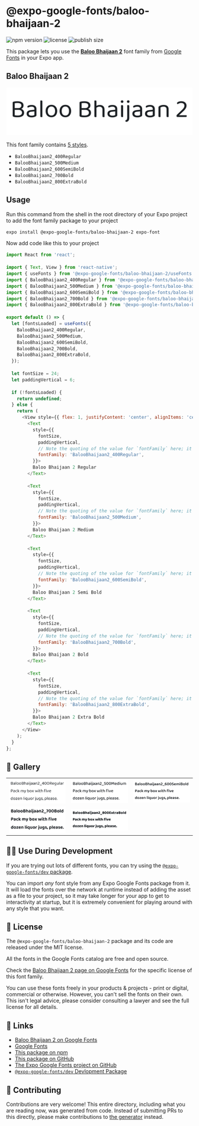 # @expo-google-fonts/baloo-bhaijaan-2

![npm version](https://flat.badgen.net/npm/v/@expo-google-fonts/baloo-bhaijaan-2)
![license](https://flat.badgen.net/github/license/expo/google-fonts)
![publish size](https://flat.badgen.net/packagephobia/install/@expo-google-fonts/baloo-bhaijaan-2)

This package lets you use the [**Baloo Bhaijaan 2**](https://fonts.google.com/specimen/Baloo+Bhaijaan+2) font family from [Google Fonts](https://fonts.google.com/) in your Expo app.

## Baloo Bhaijaan 2

![Baloo Bhaijaan 2](./font-family.png)

This font family contains [5 styles](#-gallery).

- `BalooBhaijaan2_400Regular`
- `BalooBhaijaan2_500Medium`
- `BalooBhaijaan2_600SemiBold`
- `BalooBhaijaan2_700Bold`
- `BalooBhaijaan2_800ExtraBold`

## Usage

Run this command from the shell in the root directory of your Expo project to add the font family package to your project
```sh
expo install @expo-google-fonts/baloo-bhaijaan-2 expo-font
```

Now add code like this to your project
```js
import React from 'react';

import { Text, View } from 'react-native';
import { useFonts } from '@expo-google-fonts/baloo-bhaijaan-2/useFonts';
import { BalooBhaijaan2_400Regular } from '@expo-google-fonts/baloo-bhaijaan-2/400Regular';
import { BalooBhaijaan2_500Medium } from '@expo-google-fonts/baloo-bhaijaan-2/500Medium';
import { BalooBhaijaan2_600SemiBold } from '@expo-google-fonts/baloo-bhaijaan-2/600SemiBold';
import { BalooBhaijaan2_700Bold } from '@expo-google-fonts/baloo-bhaijaan-2/700Bold';
import { BalooBhaijaan2_800ExtraBold } from '@expo-google-fonts/baloo-bhaijaan-2/800ExtraBold';

export default () => {
  let [fontsLoaded] = useFonts({
    BalooBhaijaan2_400Regular,
    BalooBhaijaan2_500Medium,
    BalooBhaijaan2_600SemiBold,
    BalooBhaijaan2_700Bold,
    BalooBhaijaan2_800ExtraBold,
  });

  let fontSize = 24;
  let paddingVertical = 6;

  if (!fontsLoaded) {
    return undefined;
  } else {
    return (
      <View style={{ flex: 1, justifyContent: 'center', alignItems: 'center' }}>
        <Text
          style={{
            fontSize,
            paddingVertical,
            // Note the quoting of the value for `fontFamily` here; it expects a string!
            fontFamily: 'BalooBhaijaan2_400Regular',
          }}>
          Baloo Bhaijaan 2 Regular
        </Text>

        <Text
          style={{
            fontSize,
            paddingVertical,
            // Note the quoting of the value for `fontFamily` here; it expects a string!
            fontFamily: 'BalooBhaijaan2_500Medium',
          }}>
          Baloo Bhaijaan 2 Medium
        </Text>

        <Text
          style={{
            fontSize,
            paddingVertical,
            // Note the quoting of the value for `fontFamily` here; it expects a string!
            fontFamily: 'BalooBhaijaan2_600SemiBold',
          }}>
          Baloo Bhaijaan 2 Semi Bold
        </Text>

        <Text
          style={{
            fontSize,
            paddingVertical,
            // Note the quoting of the value for `fontFamily` here; it expects a string!
            fontFamily: 'BalooBhaijaan2_700Bold',
          }}>
          Baloo Bhaijaan 2 Bold
        </Text>

        <Text
          style={{
            fontSize,
            paddingVertical,
            // Note the quoting of the value for `fontFamily` here; it expects a string!
            fontFamily: 'BalooBhaijaan2_800ExtraBold',
          }}>
          Baloo Bhaijaan 2 Extra Bold
        </Text>
      </View>
    );
  }
};

```

## 🔡 Gallery


||||
|-|-|-|
|![BalooBhaijaan2_400Regular](./BalooBhaijaan2_400Regular.ttf.png)|![BalooBhaijaan2_500Medium](./BalooBhaijaan2_500Medium.ttf.png)|![BalooBhaijaan2_600SemiBold](./BalooBhaijaan2_600SemiBold.ttf.png)||
|![BalooBhaijaan2_700Bold](./BalooBhaijaan2_700Bold.ttf.png)|![BalooBhaijaan2_800ExtraBold](./BalooBhaijaan2_800ExtraBold.ttf.png)|||


## 👩‍💻 Use During Development

If you are trying out lots of different fonts, you can try using the [`@expo-google-fonts/dev` package](https://github.com/expo/google-fonts/tree/master/font-packages/dev#readme).

You can import *any* font style from any Expo Google Fonts package from it. It will load the fonts
over the network at runtime instead of adding the asset as a file to your project, so it may take longer
for your app to get to interactivity at startup, but it is extremely convenient
for playing around with any style that you want.

## 📖 License

The `@expo-google-fonts/baloo-bhaijaan-2` package and its code are released under the MIT license.

All the fonts in the Google Fonts catalog are free and open source.

Check the [Baloo Bhaijaan 2 page on Google Fonts](https://fonts.google.com/specimen/Baloo+Bhaijaan+2) for the specific license of this font family.

You can use these fonts freely in your products & projects - print or digital, commercial or otherwise. However, you can't sell the fonts on their own. This isn't legal advice, please consider consulting a lawyer and see the full license for all details.

## 🔗 Links

- [Baloo Bhaijaan 2 on Google Fonts](https://fonts.google.com/specimen/Baloo+Bhaijaan+2)
- [Google Fonts](https://fonts.google.com/)
- [This package on npm](https://www.npmjs.com/package/@expo-google-fonts/baloo-bhaijaan-2)
- [This package on GitHub](https://github.com/expo/google-fonts/tree/master/font-packages/baloo-bhaijaan-2)
- [The Expo Google Fonts project on GitHub](https://github.com/expo/google-fonts)
- [`@expo-google-fonts/dev` Devlopment Package](https://github.com/expo/google-fonts/tree/master/font-packages/dev)

## 🤝 Contributing

Contributions are very welcome! This entire directory, including what you are reading now, was generated from code. Instead of submitting PRs to this directly, please make contributions to [the generator](https://github.com/expo/google-fonts/tree/master/packages/generator) instead.
